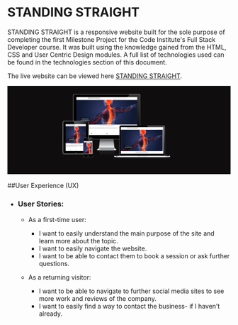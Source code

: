 # STANDING STRAIGHT

STANDING STRAIGHT is a responsive website built for the sole purpose of completing the first Milestone Project for the Code Institute's Full Stack Developer course. It was built using the knowledge gained from the HTML, CSS and User Centric Design modules. A full list of technologies used can be found in the technologies section of this document.

The live website can be viewed here [STANDING STRAIGHT](https://bogdanmaria.github.io/standingstraight/).

![Amiresponsive image of Standing Straight](readme-folder/mockup.png)


##User Experience (UX)

- ### User Stories:
	- As a first-time user:
        - I want to easily understand the main purpose of the site and learn more about the topic.
		- I want to easily navigate the website.
		- I want to be able to contact them to book a session or ask further questions.
	
	- As a returning visitor:
		- I want to be able to navigate to further social media sites to see more work and reviews of the company.
		- I want to easily find a way to contact the business- if I haven’t already.
